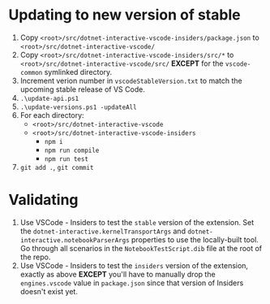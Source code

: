 Updating to new version of stable
=================================

1. Copy `<root>/src/dotnet-interactive-vscode-insiders/package.json` to `<root>/src/dotnet-interactive-vscode/`
2. Copy `<root>/src/dotnet-interactive-vscode-insiders/src/*` to `<root>/src/dotnet-interactive-vscode/src/` **EXCEPT** for the `vscode-common` symlinked directory.
3. Increment verion number in `vscodeStableVersion.txt` to match the upcoming stable release of VS Code.
4. `.\update-api.ps1`
5. `.\update-versions.ps1 -updateAll`
6. For each directory:
   - `<root>/src/dotnet-interactive-vscode`
   - `<root>/src/dotnet-interactive-vscode-insiders`
     - `npm i`
     - `npm run compile`
     - `npm run test`
7. `git add .`, `git commit`

Validating
==========

1. Use VSCode - Insiders to test the `stable` version of the extension.  Set the `dotnet-interactive.kernelTransportArgs`
and `dotnet-interactive.notebookParserArgs` properties to use the locally-built tool.  Go through all scenarios in the
`NotebookTestScript.dib` file at the root of the repo.
2. Use VSCode - Insiders to test the `insiders` version of the extension, exactly as above **EXCEPT** you'll have to
manually drop the `engines.vscode` value in `package.json` since that version of Insiders doesn't exist yet.
